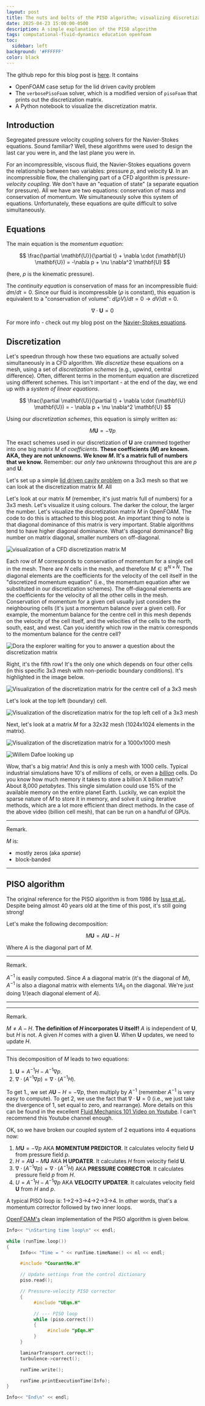 ```yaml
---
layout: post
title: The nuts and bolts of the PISO algorithm; visualizing discretization matrices in OpenFOAM
date: 2025-04-23 15:00:00-0500
description: A simple explanation of the PISO algorithm
tags: computational-fluid-dynamics education openfoam
toc:
  sidebar: left
background: '#FFFFFF' 
color: black
---
```


The github repo for this blog post is [here](https://github.com/rmcconke/piso-blogpost). It contains
- OpenFOAM case setup for the lid driven cavity problem
- The `verbosePisoFoam` solver, which is a modified version of `pisoFoam` that prints out the discretization matrix.
- A Python notebook to visualize the discretization matrix.


## Introduction

Segregated pressure velocity coupling solvers for the Navier-Stokes equations. Sound familiar? Well, these algorithms were used to design the last car you were in, and the last plane you were in.

For an incompressible, viscous fluid, the Navier-Stokes equations govern the relationship between two variables: pressure $p$, and velocity $\mathbf{U}$. In an incompressible flow, the challenging part of a CFD algorithm is _pressure-velocity coupling_. We don't have an "equation of state" (a separate equation for pressure). All we have are two equations: conservation of mass and conservation of momentum. We simultaneously solve this system of equations. Unfortunately, these equations are quite difficult to solve simultaneously. 


## Equations
The main equation is the _momentum equation_:

$$
\frac{\partial \mathbf{U}}{\partial t} + \nabla \cdot (\mathbf{U} \mathbf{U}) = -\nabla p + \nu \nabla^2 \mathbf{U}
$$

(here, $p$ is the kinematic pressure).


The _continuity equation_ is conservation of mass for an incompressible fluid: $dm/dt = 0$. Since our fluid is incompressible ($\rho$ is constant), this equation is equivalent to a "conservation of volume": $d(\rho V)/dt = 0 \rightarrow dV/dt = 0$. 

$$
\nabla \cdot \mathbf{U} = 0
$$

For more info - check out my blog post on the [Navier-Stokes equations](https://ryleymcconkey.com/2023/12/navier-stokes/).

## Discretization

Let's speedrun through how these two equations are actually solved simultaneously in a CFD algorithm. We _discretize_ these equations on a mesh, using a set of _discretization schemes_ (e.g., upwind, central difference). Often, different terms in the momentum equation are discretized using different schemes. This isn't important - at the end of the day, we end up with a _system of linear equations_.

$$
\frac{\partial \mathbf{U}}{\partial t} + \nabla \cdot (\mathbf{U} \mathbf{U}) = - \nabla p + \nu \nabla^2 \mathbf{U}
$$

Using our _discretization schemes_, this equation is simply written as:

$$
M \mathbf{U} = -\nabla p
$$

The exact schemes used in our discretization of $\mathbf{U}$ are crammed together into one big matrix $M$ of _coefficients_. __These coefficients ($M$) are known. AKA, they are not unknowns. We know $M$. It's a matrix full of numbers that we know.__ Remember: our *only two unknowns* throughout this are are $p$ and $\mathbf{U}$.

Let's set up a simple [lid driven cavity problem](https://www.openfoam.com/documentation/tutorial-guide/2-incompressible-flow/2.1-lid-driven-cavity-flow) on a 3x3 mesh so that we can look at the discretization matrix $M$. All


Let's look at our matrix $M$ (remember, it's just matrix full of numbers) for a 3x3 mesh. Let's visualize it using colours. The darker the colour, the larger the number. Let's visualize the discretization matrix $M$ in OpenFOAM. The code to do this is attached to this blog post. An important thing to note is that diagonal dominance of this matrix is very important. Stable algorithms tend to have higher diagonal dominance. What's diagonal dominance? Big number on matrix diagonal, smaller numbers on off-diagonal. 

<img src="/images/matrix_heatmap.png"
     style="display: block; margin: 0 auto;"
     alt="visualization of a CFD discretization matrix M"/>

Each row of $M$ corresponds to conservation of momentum for a single cell in the mesh. There are $N$ cells in the mesh, and therefore $M \in \mathbb{R}^{N \times N}$. The diagonal elements are the coefficients for the velocity of the cell itself in the "discretized momentum equation" (i.e., the momentum equation after we substituted in our discretization schemes). The off-diagonal elements are the coefficients for the velocity of all the other cells in the mesh. Conservation of momentum for a given cell usually just considers the neighbouring cells (it's just a momentum balance over a given cell). For example, the momentum balance for the centre cell in this mesh depends on the velocity of the cell itself, and the velocities of the cells to the north, south, east, and west. Can you identify which row in the matrix corresponds to the momentum balance for the centre cell? 

<img src="/images/dontworryillwait-whatelse.gif"
     style="display: block; margin: 0 auto;"
     alt="Dora the explorer waiting for you to answer a question about the discretization matrix"/>

Right, it's the fifth row! It's the only one which depends on four other cells (in this specific 3x3 mesh with non-periodic boundary conditions). It's highlighted in the image below.

<img src="/images/centre_cell.png"
     style="display: block; margin: 0 auto;"
     alt="Visualization of the discretization matrix for the centre cell of a 3x3 mesh"/>

Let's look at the top left (boundary) cell.

<img src="/images/topleft_cell.png"
     style="display: block; margin: 0 auto;"
     alt="Visualization of the discretization matrix for the top left cell of a 3x3 mesh"/>


Next, let's look at a matrix $M$ for a 32x32 mesh (1024x1024 elements in the matrix).

<img src="/images/matrix_1024.png"
     style="display: block; margin: 0 auto;"
     alt="Visualization of the discretization matrix for a 1000x1000 mesh"/>

<img src="/images/Willem_Dafoe_Looking_Up.jpg"
     style="display: block; margin: 0 auto;"
     alt="Willem Dafoe looking up"/>

Wow, that's a big matrix! And this is only a mesh with 1000 cells. Typical industrial simulations have 10's of *millions* of cells, or even a [*billion*](https://www.youtube.com/watch?v=F475Q2GVJPA) cells. Do you know how much memory it takes to store a billion X billion matrix? About 8,000 *petabytes*. This single simulation could use 15% of the available memory on the entire planet Earth. Luckily, we can exploit the sparse nature of $M$ to store it in memory, and solve it using iterative methods, which are a lot more efficient than direct methods. In the case of the above video (billion cell mesh), that can be run on a handful of GPUs.

<hr class="remark-start">
<span class="ballet-fancy">Remark.</span>

$M$ is:
- mostly zeros (aka *sparse*)
- block-banded
<hr class="remark-end">


## PISO algorithm

The original reference for the PISO algorithm is from 1986 by [Issa et al.](https://www.sciencedirect.com/science/article/pii/0021999186901002). Despite being almost 40 years old at the time of this post, it's still going strong!

Let's make the following decomposition:

$$
M\mathbf{U} = A\mathbf{U} - H
$$

Where $A$ is the diagonal part of $M$.


<hr class="remark-start">
<span class="ballet-fancy">Remark.</span>

$A^{-1}$ is easily computed. Since $A$ a diagonal matrix (it's the diagonal of $M$), $A^{-1}$ is also a diagonal matrix with elements $1/A_{ij}$ on the diagonal. We're just doing 1/(each diagonal element of $A$).

<hr class="remark-end">


<hr class="remark-start">
<span class="ballet-fancy">Remark.</span>

$M \neq A - H$. __The definition of $H$ incorporates $\mathbf{U}$ itself!__ $A$ is independent of $\mathbf{U}$, but $H$ is not. A given $H$ comes with a given $\mathbf{U}$. When $\mathbf{U}$ updates, we need to update $H$.

<hr class="remark-end">

This decomposition of $M$ leads to two equations:

1. $\mathbf{U} = A^{-1}H - A^{-1}\nabla p$.
2. $\nabla \cdot \left(A^{-1}\nabla p\right) = \nabla \cdot \left(A^{-1}H\right)$.

To get 1., we set $A\mathbf{U} - H = -\nabla p$, then multiply by $A^{-1}$ (remember $A^{-1}$ is very easy to compute). To get 2, we use the fact that $\nabla \cdot \mathbf{U} = 0$ (i.e., we just take the divergence of 1, set equal to zero, and rearrange). More details on this can be found in the excellent [Fluid Mechanics 101 Video on Youtube](https://www.youtube.com/watch?v=ahdW5TKacok). I can't recommend this Youtube channel enough.

OK, so we have broken our coupled system of 2 equations into 4 equations now:
1. $M\mathbf{U} = -\nabla p$
 AKA __MOMENTUM PREDICTOR__. It calculates velocity field $\mathbf{U}$ from pressure field $p$.
2. $H = A\mathbf{U} - M\mathbf{U}$ 
AKA __H UPDATER__. It calculates $H$ from velocity field $\mathbf{U}$.
3. $\nabla \cdot \left(A^{-1}\nabla p\right) = \nabla \cdot \left(A^{-1}H\right)$ 
AKA __PRESSURE CORRECTOR__. It calculates pressure field $p$ from $H$.
4. $U = A^{-1}H - A^{-1}\nabla p$ 
AKA __VELOCITY UPDATER__. It calculates velocity field $\mathbf{U}$ from $H$ and $p$.

A typical PISO loop is: 1->2->3->4->2->3->4. In other words, that's a momentum corrector followed by two inner loops. 

[OpenFOAM's](https://www.openfoam.com/) clean implementation of the PISO algorithm is given below.


```C++
Info<< "\nStarting time loop\n" << endl;

while (runTime.loop())
{
     Info<< "Time = " << runTime.timeName() << nl << endl;

     #include "CourantNo.H"

     // Update settings from the control dictionary
     piso.read();

     // Pressure-velocity PISO corrector
     {
          #include "UEqn.H"

          // --- PISO loop
          while (piso.correct())
          {
               #include "pEqn.H"
          }
     }

     laminarTransport.correct();
     turbulence->correct();

     runTime.write();

     runTime.printExecutionTime(Info);
}

Info<< "End\n" << endl;
```

